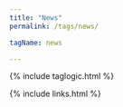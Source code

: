 ```yaml
---
title: "News"
permalink: /tags/news/

tagName: news

---
```

{% include taglogic.html %}

{% include links.html %}
